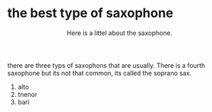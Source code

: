 <html lang="em">
 
  
 <head>
  <title> my first webpage
  </title>
  </head>
  <body>
  <h1>the best type of saxophone</h1>
 <header>
  Here is a littel about the saxophone.
  </header>
 <p>there are three typs of saxophons that are usually. There is a fourth 
  saxophone but its not that common, its called the soprano sax.</p>
  <ol>
 <li>alto</li>
 <li>tnenor</li>
 <li>bari</li>

</ol>
  
  
  
  














</html>
